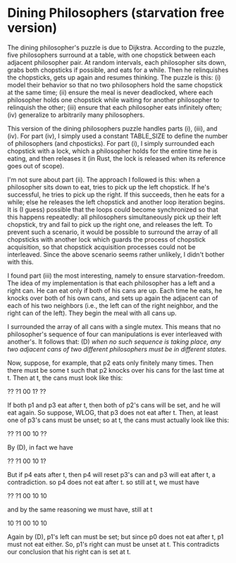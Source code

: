 Dining Philosophers (starvation free version)
=============================================

The dining philosopher's puzzle is due to Dijkstra.  According to the puzzle, five philosophers surround at a table, with one chopstick between each adjacent philosopher pair.  At random intervals, each philosopher sits down, grabs both chopsticks if possible, and eats for a while.  Then he relinquishes the chopsticks, gets up again and resumes thinking.  The puzzle is this: (i) model their behavior so that no two philosophers hold the same chopstick at the same time; (ii) ensure the meal is never deadlocked, where each philosopher holds one chopstick while waiting for another philosopher to relinquish the other; (iii) ensure that each philosopher eats infinitely often; (iv) generalize to arbitrarily many philosophers.

This version of the dining philosophers puzzle handles parts (i), (iii), and (iv).  For part (iv), I simply used a constant TABLE_SIZE to define the number of philosophers (and chposticks).  For part (i), I simply surrounded each chopstick with a lock, which a philosopher holds for the entire time he is eating, and then releases it (in Rust, the lock is released when its reference goes out of scope).  

I'm not sure about part (ii).  The approach I followed is this: when a philosopher sits down to eat, tries to pick up the left chopstick.  If he's successful, he tries to pick up the right.  If this succeeds, then he eats for a while; else he releases the left chopstick and another loop iteration begins.  It is (I guess) possible that the loops could become synchronized so that this happens repeatedly: all philosophers simultaneously pick up their left chopstick, try and fail to pick up the right one, and releases the left.  To prevent such a scenario, it would be possible to surround the array of all chopsticks with another lock which guards the process of chopstick acquisition, so that chopstick acquisition processes could not be interleaved.  Since the above scenario seems rather unlikely, I didn't bother with this.

I found part (iii) the most interesting, namely to ensure starvation-freedom.  The idea of my implementation is that each philosopher has a left and a right can.  He can eat only if both of his cans are up.  Each time he eats, he knocks over both of his own cans, and sets up again the adjacent can of each of his two neighbors (i.e., the left can of the right neighbor, and the right can of the left).  They begin the meal with all cans up.

I surrounded the array of all cans with a single mutex.  This means that no philosopher's sequence of four can manipulations is ever interleaved with another's. It follows that: 
(D) *when no such sequence is taking place, any two adjacent cans of two different philosophers must be in different states.*

Now, suppose, for example, that p2 eats only finitely many times.  Then there must be some t such that p2 knocks over his cans for the last time at t.  Then at t, the cans must look like this:

?? ?1 00 1? ??

If both p1 and p3 eat after t, then both of p2's cans will be set, and he will eat again.  So suppose, WLOG, that p3 does not eat after t.  Then, at least one of p3's cans must be unset; so at t, the cans must actually look like this:

?? ?1 00 10 ??

By (D), in fact we have

?? ?1 00 10 1?

But if p4 eats after t, then p4 will reset p3's can and p3 will eat after t, a contradiction.  so p4 does not eat after t.  so still at t, we must have 

?? ?1 00 10 10

and by the same reasoning we must have, still at t

10 ?1 00 10 10

Again by (D), p1's left can must be set; but since p0 does not eat after t, p1 must not eat either.  So, p1's right can must be unset at t.  This contradicts our conclusion that his right can is set at t.

